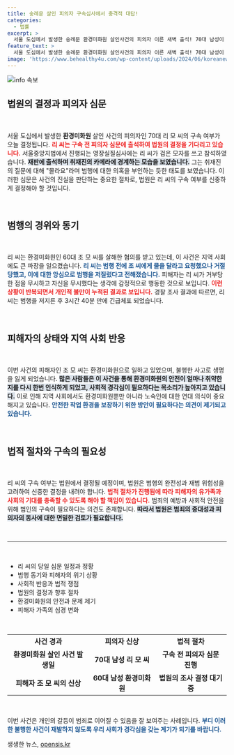 ```yaml
---
title: 숭례문 살인 피의자 구속심사에서 충격적 대답!
categories:
  - 법률
excerpt: >
  서울 도심에서 발생한 숭례문 환경미화원 살인사건의 피의자 이른 새벽 출석! 70대 남성이 여전히 사건의 진상에 대해 입을 닫고 있는 가운데, 그의 구속 여부가 오늘 결정됩니다. 과연 그가 감추고 있는 진실은 무엇일까요?
feature_text: >
  서울 도심에서 발생한 숭례문 환경미화원 살인사건의 피의자 이른 새벽 출석! 70대 남성이 여전히 사건의 진상에 대해 입을 닫고 있는 가운데, 그의 구속 여부가 오늘 결정됩니다. 과연 그가 감추고 있는 진실은 무엇일까요?
image: 'https://www.behealthy4u.com/wp-content/uploads/2024/06/koreanews.jpg'
---
```


<p><img src="https://www.behealthy4u.com/wp-content/uploads/2024/06/koreanews.jpg" alt="info 속보" /></p>

<h2 data-ke-size="size26">법원의 결정과 피의자 심문</h2>

<p data-ke-size="size16">&nbsp;</p>

<p>서울 도심에서 발생한 <b>환경미화원</b> 살인 사건의 피의자인 70대 리 모 씨의 구속 여부가 오늘 결정됩니다. <b><span style="color: #ee2323;">리 씨는 구속 전 피의자 심문에 출석하여 법원의 결정을 기다리고 있습니다.</span></b> 서울중앙지법에서 진행되는 영장실질심사에는 리 씨가 검은 모자를 쓰고 참석하였습니다. <b><span style="background-color: #21538527;">재판에 출석하며 취재진의 카메라에 경계하는 모습을 보였습니다.</span></b> 그는 취재진의 질문에 대해 "몰라요"라며 범행에 대한 의혹을 부인하는 듯한 태도를 보였습니다. 이러한 심문은 사건의 진실을 판단하는 중요한 절차로, 법원은 리 씨의 구속 여부를 신중하게 결정해야 할 것입니다.</p>

<p data-ke-size="size16">&nbsp;</p>

<h2 data-ke-size="size26">범행의 경위와 동기</h2>

<p data-ke-size="size16">&nbsp;</p>

<p>리 씨는 환경미화원인 60대 조 모 씨를 살해한 혐의를 받고 있는데, 이 사건은 지역 사회에도 큰 파장을 일으켰습니다. <b><span style="color: #1a5490;">리 씨는 범행 전에 조 씨에게 물을 달라고 요청했으나 거절당했고, 이에 대한 앙심으로 범행을 저질렀다고 전해졌습니다.</span></b> 피해자는 리 씨가 거부당한 점을 무시하고 자신을 무시했다는 생각에 감정적으로 행동한 것으로 보입니다. <b><span style="color: #ee2323;">이런 상황이 반복되면서 개인적 불만이 누적된 결과로 보입니다.</span></b> 경찰 조사 결과에 따르면, 리 씨는 범행을 저지른 후 3시간 40분 만에 긴급체포 되었습니다.</p>

<p data-ke-size="size16">&nbsp;</p>

<h2 data-ke-size="size26">피해자의 상태와 지역 사회 반응</h2>

<p data-ke-size="size16">&nbsp;</p>

<p>이번 사건의 피해자인 조 모 씨는 환경미화원으로 일하고 있었으며, 불행한 사고로 생명을 잃게 되었습니다. <b><span style="background-color: #21538527;">많은 사람들은 이 사건을 통해 환경미화원의 안전이 얼마나 취약한지를 다시 한번 인식하게 되었고, 사회적 경각심이 필요하다는 목소리가 높아지고 있습니다.</span></b> 이로 인해 지역 사회에서도 환경미화원뿐만 아니라 노숙인에 대한 연대 의식이 중요해지고 있습니다. <b><span style="color: #1a5490;">안전한 작업 환경을 보장하기 위한 방안이 필요하다는 의견이 제기되고 있습니다.</span></b></p>

<p data-ke-size="size16">&nbsp;</p>

<h2 data-ke-size="size26">법적 절차와 구속의 필요성</h2>

<p data-ke-size="size16">&nbsp;</p>

<p>리 씨의 구속 여부는 법원에서 결정될 예정이며, 법원은 범행의 완전성과 재범 위험성을 고려하여 신중한 결정을 내려야 합니다. <b><span style="color: #ee2323;">법적 절차가 진행됨에 따라 피해자의 유가족과 사회의 기대를 충족할 수 있도록 해야 할 책임이 있습니다.</span></b> 범죄의 예방과 사회적 안전을 위해 범인의 구속이 필요하다는 의견도 존재합니다. <b><span style="background-color: #21538527;">따라서 법원은 범죄의 중대성과 피의자의 동사에 대한 면밀한 검토가 필요합니다.</span></b></p>

<p data-ke-size="size16">&nbsp;</p>

<hr>

<p data-ke-size="size16">&nbsp;</p>

<ul>
  <li>리 씨의 당일 심문 일정과 정황</li>
  <li>범행 동기와 피해자의 위기 상황</li>
  <li>사회적 반응과 법적 쟁점</li>
  <li>법원의 결정과 향후 절차</li>
  <li>환경미화원의 안전과 문제 제기</li>
  <li>피해자 가족의 심경 변화</li>
</ul>

<p data-ke-size="size16">&nbsp;</p>

<table style="width: 100%; border-collapse: collapse;">
  <tr>
    <td style="text-align: center; height: 17px;"><b>사건 경과</b></td>
    <td style="text-align: center; height: 17px;"><b>피의자 신상</b></td>
    <td style="text-align: center; height: 17px;"><b>법적 절차</b></td>
  </tr>
  <tr>
    <td style="text-align: center; height: 17px;"><b>환경미화원 살인 사건 발생일</b></td>
    <td style="text-align: center; height: 17px;"><b>70대 남성 리 모 씨</b></td>
    <td style="text-align: center; height: 17px;"><b>구속 전 피의자 심문 진행</b></td>
  </tr>
  <tr>
    <td style="text-align: center; height: 17px;"><b>피해자 조 모 씨의 신상</b></td>
    <td style="text-align: center; height: 17px;"><b>60대 남성 환경미화원</b></td>
    <td style="text-align: center; height: 17px;"><b>법원의 조사 결정 대기 중</b></td>
  </tr>
</table>

<p data-ke-size="size16">&nbsp;</p>

<p>이번 사건은 개인의 갈등이 범죄로 이어질 수 있음을 잘 보여주는 사례입니다. <b><span style="color: #1a5490;">부디 이러한 불행한 사건이 재발하지 않도록 우리 사회가 경각심을 갖는 계기가 되기를 바랍니다.</span></b></p>
생생한 뉴스, <a href="https://opensis.kr" rel="dofollow">opensis.kr</a>


